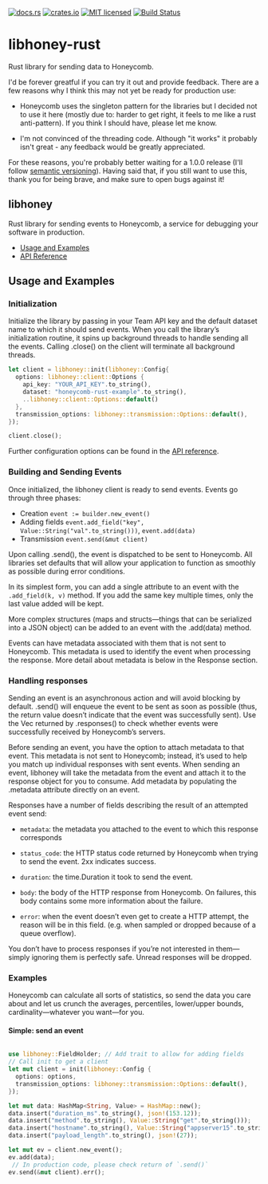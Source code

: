 
[![docs.rs](https://docs.rs/libhoney-rust/badge.svg)](https://docs.rs/libhoney-rust)
[![crates.io](https://img.shields.io/crates/v/libhoney-rust.svg)](https://crates.io/crates/libhoney-rust)
[![MIT licensed](https://img.shields.io/badge/license-MIT-blue.svg)](https://github.com/nlopes/libhoney-rust/blob/master/LICENSE)
[![Build Status](https://travis-ci.org/nlopes/libhoney-rust.svg?branch=master)](https://travis-ci.org/nlopes/libhoney-rust)

# libhoney-rust

Rust library for sending data to Honeycomb.

I'd be forever greatful if you can try it out and provide feedback. There are a few
reasons why I think this may not yet be ready for production use:

- Honeycomb uses the singleton pattern for the libraries but I decided not to use it here (mostly due to: harder to get right, it feels to me like a rust anti-pattern). If you think I should have, please let me know.

- I'm not convinced of the threading code. Although "it works" it probably isn't great - any feedback would be greatly appreciated.

For these reasons, you're probably better waiting for a 1.0.0 release (I'll follow
[semantic versioning][semantic versioning]). Having said that, if you still want to use
this, thank you for being brave, and make sure to open bugs against it!

## libhoney

Rust library for sending events to Honeycomb, a service for debugging your software in
production.

- [Usage and Examples](#usage-and-examples)
- [API Reference][API reference]

## Usage and Examples

### Initialization

Initialize the library by passing in your Team API key and the default dataset name to
which it should send events. When you call the library’s initialization routine, it spins
up background threads to handle sending all the events. Calling .close() on the client
will terminate all background threads.

```rust
let client = libhoney::init(libhoney::Config{
  options: libhoney::client::Options {
    api_key: "YOUR_API_KEY".to_string(),
    dataset: "honeycomb-rust-example".to_string(),
    ..libhoney::client::Options::default()
  },
  transmission_options: libhoney::transmission::Options::default(),
});

client.close();
```

Further configuration options can be found in the [API reference][API reference].

### Building and Sending Events

Once initialized, the libhoney client is ready to send events. Events go through three
phases:

- Creation `event := builder.new_event()`
- Adding fields `event.add_field("key", Value::String("val".to_string()))`, `event.add(data)`
- Transmission `event.send(&mut client)`

Upon calling .send(), the event is dispatched to be sent to Honeycomb. All libraries set
defaults that will allow your application to function as smoothly as possible during error
conditions.

In its simplest form, you can add a single attribute to an event with the `.add_field(k,
v)` method. If you add the same key multiple times, only the last value added will be
kept.

More complex structures (maps and structs—things that can be serialized into a JSON
object) can be added to an event with the .add(data) method.

Events can have metadata associated with them that is not sent to Honeycomb. This metadata
is used to identify the event when processing the response. More detail about metadata is
below in the Response section.

### Handling responses

Sending an event is an asynchronous action and will avoid blocking by default. .send()
will enqueue the event to be sent as soon as possible (thus, the return value doesn’t
indicate that the event was successfully sent). Use the Vec returned by .responses() to
check whether events were successfully received by Honeycomb’s servers.

Before sending an event, you have the option to attach metadata to that event. This
metadata is not sent to Honeycomb; instead, it’s used to help you match up individual
responses with sent events. When sending an event, libhoney will take the metadata from
the event and attach it to the response object for you to consume. Add metadata by
populating the .metadata attribute directly on an event.

Responses have a number of fields describing the result of an attempted event send:

- `metadata`: the metadata you attached to the event to which this response corresponds

- `status_code`: the HTTP status code returned by Honeycomb when trying to send the event. 2xx indicates success.

- `duration`: the time.Duration it took to send the event.

- `body`: the body of the HTTP response from Honeycomb. On failures, this body contains some more information about the failure.

- `error`: when the event doesn’t even get to create a HTTP attempt, the reason will be in this field. (e.g. when sampled or dropped because of a queue overflow).

You don’t have to process responses if you’re not interested in them—simply ignoring them
is perfectly safe. Unread responses will be dropped.

### Examples

Honeycomb can calculate all sorts of statistics, so send the data you care about and let
us crunch the averages, percentiles, lower/upper bounds, cardinality—whatever you want—for
you.

#### Simple: send an event
```rust

use libhoney::FieldHolder; // Add trait to allow for adding fields
// Call init to get a client
let mut client = init(libhoney::Config {
  options: options,
  transmission_options: libhoney::transmission::Options::default(),
});

let mut data: HashMap<String, Value> = HashMap::new();
data.insert("duration_ms".to_string(), json!(153.12));
data.insert("method".to_string(), Value::String("get".to_string()));
data.insert("hostname".to_string(), Value::String("appserver15".to_string()));
data.insert("payload_length".to_string(), json!(27));

let mut ev = client.new_event();
ev.add(data);
 // In production code, please check return of `.send()`
ev.send(&mut client).err();
```

[API reference]: https://docs.rs/libhoney-rust
[semantic versioning]: https://semver.org

